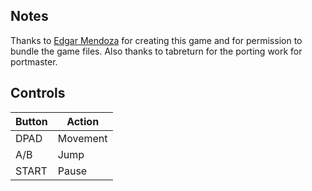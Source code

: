 ## Notes

Thanks to [Edgar Mendoza](https://edgarmendoza.itch.io/) for creating this game and for permission to bundle the game files.  Also thanks to tabreturn for the porting work for portmaster.


## Controls

| Button | Action   |
| ------ | -------- |
| DPAD   | Movement |
| A/B    | Jump     |
| START  | Pause    |

